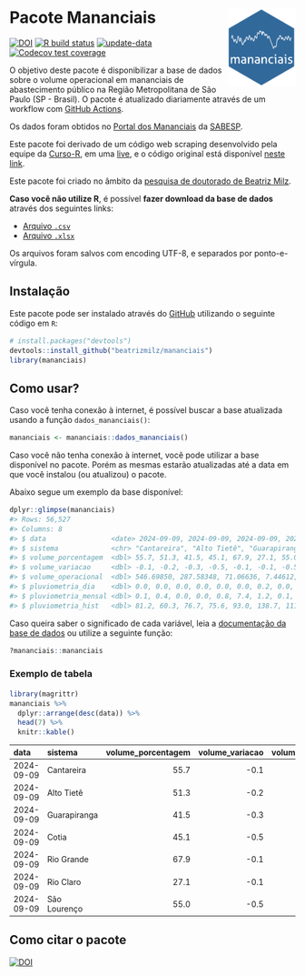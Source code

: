 
<!-- README.md is generated from README.Rmd. Please edit that file -->

# Pacote Mananciais <img src="man/figures/hexlogo.png" align="right" width = "120px"/>

<!-- badges: start -->

[![DOI](https://zenodo.org/badge/DOI/10.5281/zenodo.4733056.svg)](https://doi.org/10.5281/zenodo.4733056)
[![R build
status](https://github.com/beatrizmilz/mananciais/workflows/R-CMD-check/badge.svg)](https://github.com/beatrizmilz/mananciais/actions)
[![update-data](https://github.com/beatrizmilz/mananciais/actions/workflows/2-update_data.yaml/badge.svg)](https://github.com/beatrizmilz/mananciais/actions/workflows/2-update_data.yaml)
[![Codecov test
coverage](https://codecov.io/gh/beatrizmilz/mananciais/branch/master/graph/badge.svg)](https://codecov.io/gh/beatrizmilz/mananciais?branch=master)
<!-- badges: end -->

O objetivo deste pacote é disponibilizar a base de dados sobre o volume
operacional em mananciais de abastecimento público na Região
Metropolitana de São Paulo (SP - Brasil). O pacote é atualizado
diariamente através de um workflow com [GitHub
Actions](https://github.com/beatrizmilz/mananciais/actions).

Os dados foram obtidos no [Portal dos
Mananciais](http://mananciais.sabesp.com.br/Situacao) da
[SABESP](http://site.sabesp.com.br/site/Default.aspx).

Este pacote foi derivado de um código web scraping desenvolvido pela
equipe da [Curso-R](https://www.curso-r.com/), em uma
[live](https://youtu.be/jvZIxrMmOcQ), e o código original está
disponível [neste
link](https://github.com/curso-r/lives/blob/master/drafts/20200730_scraper_sabesp.R).

Este pacote foi criado no âmbito da [pesquisa de doutorado de Beatriz
Milz](https://beatrizmilz.github.io/tese/).

**Caso você não utilize R**, é possível **fazer download da base de
dados** através dos seguintes links:

- [Arquivo
  `.csv`](https://github.com/beatrizmilz/mananciais/raw/master/inst/extdata/mananciais.csv)
- [Arquivo
  `.xlsx`](https://github.com/beatrizmilz/mananciais/blob/master/inst/extdata/mananciais.xlsx?raw=true)

Os arquivos foram salvos com encoding UTF-8, e separados por
ponto-e-vírgula.

## Instalação

Este pacote pode ser instalado através do [GitHub](https://github.com/)
utilizando o seguinte código em `R`:

``` r
# install.packages("devtools")
devtools::install_github("beatrizmilz/mananciais")
library(mananciais)
```

## Como usar?

Caso você tenha conexão à internet, é possível buscar a base atualizada
usando a função `dados_mananciais()`:

``` r
mananciais <- mananciais::dados_mananciais() 
```

Caso você não tenha conexão à internet, você pode utilizar a base
disponível no pacote. Porém as mesmas estarão atualizadas até a data em
que você instalou (ou atualizou) o pacote.

Abaixo segue um exemplo da base disponível:

``` r
dplyr::glimpse(mananciais)
#> Rows: 56,527
#> Columns: 8
#> $ data                <date> 2024-09-09, 2024-09-09, 2024-09-09, 2024-09-09, 2…
#> $ sistema             <chr> "Cantareira", "Alto Tietê", "Guarapiranga", "Cotia…
#> $ volume_porcentagem  <dbl> 55.7, 51.3, 41.5, 45.1, 67.9, 27.1, 55.0, 55.8, 51…
#> $ volume_variacao     <dbl> -0.1, -0.2, -0.3, -0.5, -0.1, -0.1, -0.5, -0.3, -0…
#> $ volume_operacional  <dbl> 546.69850, 287.58348, 71.06636, 7.44612, 76.15271,…
#> $ pluviometria_dia    <dbl> 0.0, 0.0, 0.0, 0.0, 0.0, 0.0, 0.2, 0.0, 0.2, 0.0, …
#> $ pluviometria_mensal <dbl> 0.1, 0.4, 0.0, 0.0, 0.8, 7.4, 1.2, 0.1, 0.4, 0.0, …
#> $ pluviometria_hist   <dbl> 81.2, 60.3, 76.7, 75.6, 93.0, 138.7, 111.7, 81.2, …
```

Caso queira saber o significado de cada variável, leia a [documentação
da base de
dados](https://beatrizmilz.github.io/mananciais/reference/mananciais.html)
ou utilize a seguinte função:

``` r
?mananciais::mananciais
```

### Exemplo de tabela

``` r
library(magrittr)
mananciais %>% 
  dplyr::arrange(desc(data)) %>% 
  head(7) %>%
  knitr::kable()
```

| data       | sistema      | volume_porcentagem | volume_variacao | volume_operacional | pluviometria_dia | pluviometria_mensal | pluviometria_hist |
|:-----------|:-------------|-------------------:|----------------:|-------------------:|-----------------:|--------------------:|------------------:|
| 2024-09-09 | Cantareira   |               55.7 |            -0.1 |          546.69850 |              0.0 |                 0.1 |              81.2 |
| 2024-09-09 | Alto Tietê   |               51.3 |            -0.2 |          287.58348 |              0.0 |                 0.4 |              60.3 |
| 2024-09-09 | Guarapiranga |               41.5 |            -0.3 |           71.06636 |              0.0 |                 0.0 |              76.7 |
| 2024-09-09 | Cotia        |               45.1 |            -0.5 |            7.44612 |              0.0 |                 0.0 |              75.6 |
| 2024-09-09 | Rio Grande   |               67.9 |            -0.1 |           76.15271 |              0.0 |                 0.8 |              93.0 |
| 2024-09-09 | Rio Claro    |               27.1 |            -0.1 |            3.70877 |              0.0 |                 7.4 |             138.7 |
| 2024-09-09 | São Lourenço |               55.0 |            -0.5 |           48.82237 |              0.2 |                 1.2 |             111.7 |

## Como citar o pacote

[![DOI](https://zenodo.org/badge/DOI/10.5281/zenodo.4733056.svg)](https://doi.org/10.5281/zenodo.4733056)
